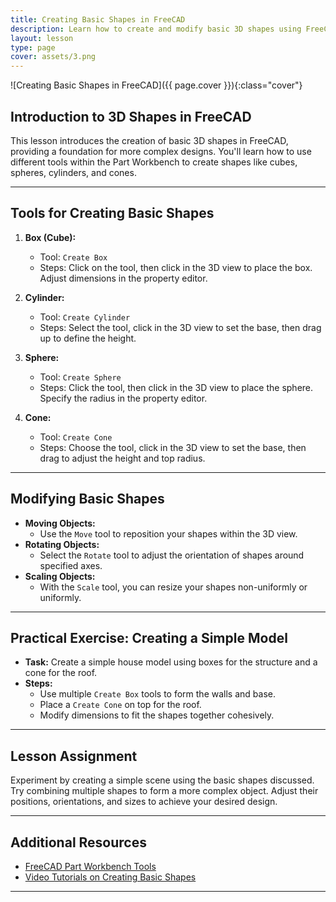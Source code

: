 ```yaml
---
title: Creating Basic Shapes in FreeCAD
description: Learn how to create and modify basic 3D shapes using FreeCAD's tools.
layout: lesson
type: page
cover: assets/3.png
---
```


![Creating Basic Shapes in FreeCAD]({{ page.cover }}){:class="cover"}

## Introduction to 3D Shapes in FreeCAD

This lesson introduces the creation of basic 3D shapes in FreeCAD, providing a foundation for more complex designs. You'll learn how to use different tools within the Part Workbench to create shapes like cubes, spheres, cylinders, and cones.

---

## Tools for Creating Basic Shapes

1. **Box (Cube):**
   - Tool: `Create Box`
   - Steps: Click on the tool, then click in the 3D view to place the box. Adjust dimensions in the property editor.

2. **Cylinder:**
   - Tool: `Create Cylinder`
   - Steps: Select the tool, click in the 3D view to set the base, then drag up to define the height.

3. **Sphere:**
   - Tool: `Create Sphere`
   - Steps: Click the tool, then click in the 3D view to place the sphere. Specify the radius in the property editor.

4. **Cone:**
   - Tool: `Create Cone`
   - Steps: Choose the tool, click in the 3D view to set the base, then drag to adjust the height and top radius.

---

## Modifying Basic Shapes

- **Moving Objects:**
  - Use the `Move` tool to reposition your shapes within the 3D view.
- **Rotating Objects:**
  - Select the `Rotate` tool to adjust the orientation of shapes around specified axes.
- **Scaling Objects:**
  - With the `Scale` tool, you can resize your shapes non-uniformly or uniformly.

---

## Practical Exercise: Creating a Simple Model

- **Task:** Create a simple house model using boxes for the structure and a cone for the roof.
- **Steps:**
  - Use multiple `Create Box` tools to form the walls and base.
  - Place a `Create Cone` on top for the roof.
  - Modify dimensions to fit the shapes together cohesively.

---

## Lesson Assignment

Experiment by creating a simple scene using the basic shapes discussed. Try combining multiple shapes to form a more complex object. Adjust their positions, orientations, and sizes to achieve your desired design.

---

## Additional Resources

- [FreeCAD Part Workbench Tools](https://wiki.freecadweb.org/Part_Workbench)
- [Video Tutorials on Creating Basic Shapes](https://www.youtube.com/results?search_query=freecad+basic+shapes)

---
